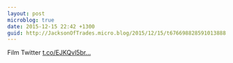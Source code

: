 ```yaml
---
layout: post
microblog: true
date: 2015-12-15 22:42 +1300
guid: http://JacksonOfTrades.micro.blog/2015/12/15/t676698828591013888.html
---
```

Film Twitter [t.co/EJKQvl5br...](https://t.co/EJKQvl5brq)
